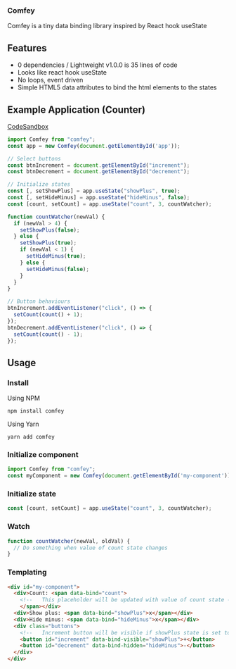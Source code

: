 ### Comfey

Comfey is a tiny data binding library inspired by React hook useState

## Features
- 0 dependencies / Lightweight v1.0.0 is 35 lines of code
- Looks like react hook useState
- No loops, event driven
- Simple HTML5 data attributes to bind the html elements to the states

## Example Application (Counter)

[CodeSandbox](https://codesandbox.io/s/comfy-example-es207?file=/src/index.js)

```JavaScript
import Comfey from "comfey";
const app = new Comfey(document.getElementById('app'));

// Select buttons
const btnIncrement = document.getElementById("increment");
const btnDecrement = document.getElementById("decrement");

// Initialize states
const [, setShowPlus] = app.useState("showPlus", true);
const [, setHideMinus] = app.useState("hideMinus", false);
const [count, setCount] = app.useState("count", 3, countWatcher);

function countWatcher(newVal) {
  if (newVal > 4) {
    setShowPlus(false);
  } else {
    setShowPlus(true);
    if (newVal < 1) {
      setHideMinus(true);
    } else {
      setHideMinus(false);
    }
  }
}

// Button behaviours
btnIncrement.addEventListener("click", () => {
  setCount(count() + 1);
});
btnDecrement.addEventListener("click", () => {
  setCount(count() - 1);
});
```

## Usage

### Install

Using NPM
```
npm install comfey
```

Using Yarn
```
yarn add comfey
```

### Initialize component

```JavaScript
import Comfey from "comfey";
const myComponent = new Comfey(document.getElementById('my-component'));
```

### Initialize state

```JavaScript
const [count, setCount] = app.useState("count", 3, countWatcher);
```

### Watch
```JavaScript
function countWatcher(newVal, oldVal) {
  // Do something when value of count state changes
}
```
### Templating
```HTML
<div id="my-component">
  <div>Count: <span data-bind="count">
    <!--   This placeholder will be updated with value of count state -->
    </span></div>
  <div>Show plus: <span data-bind="showPlus">x</span></div>
  <div>Hide minus: <span data-bind="hideMinus">x</span></div>
  <div class="buttons">
    <!--   Increment button will be visible if showPlus state is set to true   -->
    <button id="increment" data-bind-visible="showPlus">+</button>
    <button id="decrement" data-bind-hidden="hideMinus">-</button>
  </div>
</div>
```
